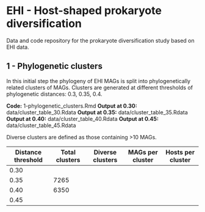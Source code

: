 # EHI - Host-shaped prokaryote diversification
Data and code repository for the prokaryote diversification study based on EHI data.

## 1 - Phylogenetic clusters
In this initial step the phylogeny of EHI MAGs is split into phylogenetically related clusters of MAGs. Clusters are generated at different thresholds of phylogenetic distances: 0.3, 0.35, 0.4.

**Code:** 1-phylogenetic_clusters.Rmd
**Output at 0.30:** data/cluster_table_30.Rdata
**Output at 0.35:** data/cluster_table_35.Rdata
**Output at 0.40:** data/cluster_table_40.Rdata
**Output at 0.45:** data/cluster_table_45.Rdata

Diverse clusters are defined as those containing >10 MAGs.

| Distance threshold | Total clusters | Diverse clusters | MAGs per cluster | Hosts per cluster |
|---|---|---|---|---|
| 0.30 |   |   |   |   |
| 0.35 | 7265 |   |   |   |
| 0.40 | 6350 |   |   |   |
| 0.45 |   |   |   |   |
